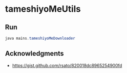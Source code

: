 # tameshiyoMeUtils

## Run

```java
java mains.tameshiyoMeDownloader
```

## Acknowledgments

* https://gist.github.com/rsato/820018dc8965254900fd